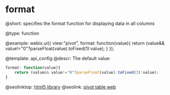 format
=============


@short:
	specifies the format function for displaying data in all columns

@type: function



@example:
webix.ui({
	view:"pivot", 
	format: function(value){
		return (value&& value!="0"?parseFloat(value).toFixed(1):value);
	}
});


@template:	api_config
@descr:
The default value: 

~~~js
format: function(value){
	return (value&& value!="0"?parseFloat(value).toFixed(3):value);
}
~~~



@seolinktop: [html5 library](https://webix.com)
@seolink: [pivot table web](https://webix.com/pivot/)